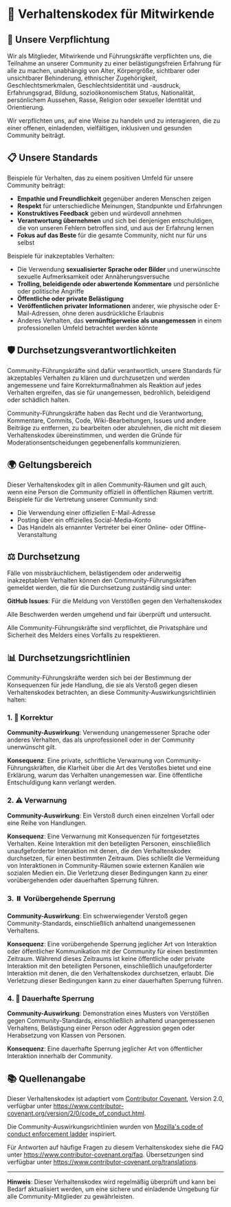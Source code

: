 # 📜 Verhaltenskodex für Mitwirkende

## 🤝 Unsere Verpflichtung

Wir als Mitglieder, Mitwirkende und Führungskräfte verpflichten uns, die Teilnahme an unserer Community zu einer belästigungsfreien Erfahrung für alle zu machen, unabhängig von Alter, Körpergröße, sichtbarer oder unsichtbarer Behinderung, ethnischer Zugehörigkeit, Geschlechtsmerkmalen, Geschlechtsidentität und -ausdruck, Erfahrungsgrad, Bildung, sozioökonomischem Status, Nationalität, persönlichem Aussehen, Rasse, Religion oder sexueller Identität und Orientierung.

Wir verpflichten uns, auf eine Weise zu handeln und zu interagieren, die zu einer offenen, einladenden, vielfältigen, inklusiven und gesunden Community beiträgt.

## 📋 Unsere Standards

Beispiele für Verhalten, das zu einem positiven Umfeld für unsere Community beiträgt:

* **Empathie und Freundlichkeit** gegenüber anderen Menschen zeigen
* **Respekt** für unterschiedliche Meinungen, Standpunkte und Erfahrungen
* **Konstruktives Feedback** geben und würdevoll annehmen
* **Verantwortung übernehmen** und sich bei denjenigen entschuldigen, die von unseren Fehlern betroffen sind, und aus der Erfahrung lernen
* **Fokus auf das Beste** für die gesamte Community, nicht nur für uns selbst

Beispiele für inakzeptables Verhalten:

* Die Verwendung **sexualisierter Sprache oder Bilder** und unerwünschte sexuelle Aufmerksamkeit oder Annäherungsversuche
* **Trolling, beleidigende oder abwertende Kommentare** und persönliche oder politische Angriffe
* **Öffentliche oder private Belästigung**
* **Veröffentlichen privater Informationen** anderer, wie physische oder E-Mail-Adressen, ohne deren ausdrückliche Erlaubnis
* Anderes Verhalten, das **vernünftigerweise als unangemessen** in einem professionellen Umfeld betrachtet werden könnte

## 🛡️ Durchsetzungsverantwortlichkeiten

Community-Führungskräfte sind dafür verantwortlich, unsere Standards für akzeptables Verhalten zu klären und durchzusetzen und werden angemessene und faire Korrekturmaßnahmen als Reaktion auf jedes Verhalten ergreifen, das sie für unangemessen, bedrohlich, beleidigend oder schädlich halten.

Community-Führungskräfte haben das Recht und die Verantwortung, Kommentare, Commits, Code, Wiki-Bearbeitungen, Issues und andere Beiträge zu entfernen, zu bearbeiten oder abzulehnen, die nicht mit diesem Verhaltenskodex übereinstimmen, und werden die Gründe für Moderationsentscheidungen gegebenenfalls kommunizieren.

## 🌍 Geltungsbereich

Dieser Verhaltenskodex gilt in allen Community-Räumen und gilt auch, wenn eine Person die Community offiziell in öffentlichen Räumen vertritt. Beispiele für die Vertretung unserer Community sind:

* Die Verwendung einer offiziellen E-Mail-Adresse
* Posting über ein offizielles Social-Media-Konto
* Das Handeln als ernannter Vertreter bei einer Online- oder Offline-Veranstaltung

## ⚖️ Durchsetzung

Fälle von missbräuchlichem, belästigendem oder anderweitig inakzeptablem Verhalten können den Community-Führungskräften gemeldet werden, die für die Durchsetzung zuständig sind unter:

**GitHub Issues**: Für die Meldung von Verstößen gegen den Verhaltenskodex

Alle Beschwerden werden umgehend und fair überprüft und untersucht.

Alle Community-Führungskräfte sind verpflichtet, die Privatsphäre und Sicherheit des Melders eines Vorfalls zu respektieren.

## 📊 Durchsetzungsrichtlinien

Community-Führungskräfte werden sich bei der Bestimmung der Konsequenzen für jede Handlung, die sie als Verstoß gegen diesen Verhaltenskodex betrachten, an diese Community-Auswirkungsrichtlinien halten:

### 1. 🔄 Korrektur

**Community-Auswirkung**: Verwendung unangemessener Sprache oder anderes Verhalten, das als unprofessionell oder in der Community unerwünscht gilt.

**Konsequenz**: Eine private, schriftliche Verwarnung von Community-Führungskräften, die Klarheit über die Art des Verstoßes bietet und eine Erklärung, warum das Verhalten unangemessen war. Eine öffentliche Entschuldigung kann verlangt werden.

### 2. ⚠️ Verwarnung

**Community-Auswirkung**: Ein Verstoß durch einen einzelnen Vorfall oder eine Reihe von Handlungen.

**Konsequenz**: Eine Verwarnung mit Konsequenzen für fortgesetztes Verhalten. Keine Interaktion mit den beteiligten Personen, einschließlich unaufgeforderter Interaktion mit denen, die den Verhaltenskodex durchsetzen, für einen bestimmten Zeitraum. Dies schließt die Vermeidung von Interaktionen in Community-Räumen sowie externen Kanälen wie sozialen Medien ein. Die Verletzung dieser Bedingungen kann zu einer vorübergehenden oder dauerhaften Sperrung führen.

### 3. ⏸️ Vorübergehende Sperrung

**Community-Auswirkung**: Ein schwerwiegender Verstoß gegen Community-Standards, einschließlich anhaltend unangemessenen Verhaltens.

**Konsequenz**: Eine vorübergehende Sperrung jeglicher Art von Interaktion oder öffentlicher Kommunikation mit der Community für einen bestimmten Zeitraum. Während dieses Zeitraums ist keine öffentliche oder private Interaktion mit den beteiligten Personen, einschließlich unaufgeforderter Interaktion mit denen, die den Verhaltenskodex durchsetzen, erlaubt. Die Verletzung dieser Bedingungen kann zu einer dauerhaften Sperrung führen.

### 4. 🚫 Dauerhafte Sperrung

**Community-Auswirkung**: Demonstration eines Musters von Verstößen gegen Community-Standards, einschließlich anhaltend unangemessenen Verhaltens, Belästigung einer Person oder Aggression gegen oder Herabsetzung von Klassen von Personen.

**Konsequenz**: Eine dauerhafte Sperrung jeglicher Art von öffentlicher Interaktion innerhalb der Community.

## 📚 Quellenangabe

Dieser Verhaltenskodex ist adaptiert vom [Contributor Covenant](https://www.contributor-covenant.org), Version 2.0, verfügbar unter https://www.contributor-covenant.org/version/2/0/code_of_conduct.html.

Die Community-Auswirkungsrichtlinien wurden von [Mozilla's code of conduct enforcement ladder](https://github.com/mozilla/diversity) inspiriert.

Für Antworten auf häufige Fragen zu diesem Verhaltenskodex siehe die FAQ unter https://www.contributor-covenant.org/faq. Übersetzungen sind verfügbar unter https://www.contributor-covenant.org/translations.

---

**Hinweis**: Dieser Verhaltenskodex wird regelmäßig überprüft und kann bei Bedarf aktualisiert werden, um eine sichere und einladende Umgebung für alle Community-Mitglieder zu gewährleisten.

